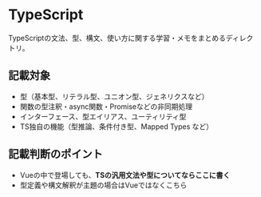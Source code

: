 # TypeScript

TypeScriptの文法、型、構文、使い方に関する学習・メモをまとめるディレクトリ。

## 記載対象

- 型（基本型、リテラル型、ユニオン型、ジェネリクスなど）
- 関数の型注釈・async関数・Promiseなどの非同期処理
- インターフェース、型エイリアス、ユーティリティ型
- TS独自の機能（型推論、条件付き型、Mapped Types など）

## 記載判断のポイント

- Vueの中で登場しても、**TSの汎用文法や型についてならここに書く**
- 型定義や構文解釈が主題の場合はVueではなくこちら
